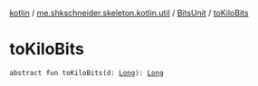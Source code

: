 [kotlin](../../index.md) / [me.shkschneider.skeleton.kotlin.util](../index.md) / [BitsUnit](index.md) / [toKiloBits](./to-kilo-bits.md)

# toKiloBits

`abstract fun toKiloBits(d: `[`Long`](https://kotlinlang.org/api/latest/jvm/stdlib/kotlin/-long/index.html)`): `[`Long`](https://kotlinlang.org/api/latest/jvm/stdlib/kotlin/-long/index.html)